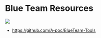 # Blue Team Resources

![](https://i.imgur.com/faoxmJM.gif)

- https://github.com/A-poc/BlueTeam-Tools